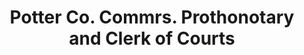 ---
layout: repo
title: "Potter Co. Commrs.  Prothonotary and Clerk of Courts"
id: 13796
permalink: repos/13796/
---
